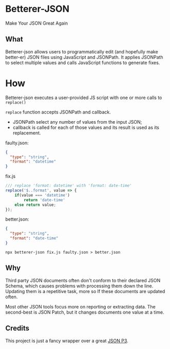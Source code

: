 # Betterer-JSON

Make Your JSON Great Again

## What

Betterer-json allows users to programmatically edit (and hopefully make better-er) JSON files using JavaScript and JSONPath.
It applies JSONPath to select multiple values and calls JavaScript functions to generate fixes.

# How

Betterer-json executes a user-provided JS script with one or more calls to `replace()` 

`replace` function accepts JSONPath and callback.

- JSONPath select any number of values from the input JSON;
- callback is called for each of those values and its result is used as its replacement.

faulty.json:
```json
{
  "type": "string",
  "format": "datetime"
}
```

fix.js
```js
/// replace 'format: datetime' with 'format: date-time'
replace('$..format', value => {
    if(value === 'datetime')
        return 'date-time'
    else return value;
});
```

better.json:
```json
{
  "type": "string",
  "format": "date-time"
}
```

```shell
npx betterer-json fix.js faulty.json > better.json
```

## Why

Third party JSON documents often don't conform to their declared JSON Schema, which causes problems with processing them down the line.
Updating them is a repetitive task, more so If these documents are updated often.

Most other JSON tools focus more on reporting or extracting data.
The second-best is JSON Patch, but it changes documents one value at a time.

## Credits

This project is just a fancy wrapper over a great [JSON P3](https://jg-rp.github.io/json-p3/).
